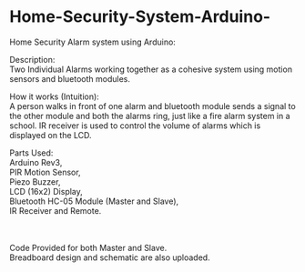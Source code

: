 # Home-Security-System-Arduino-
Home Security Alarm system using Arduino:<br />

Description: <br />
Two Individual Alarms working together as a cohesive system using motion sensors and bluetooth modules. <br />

How it works (Intuition):<br />
A person walks in front of one alarm and bluetooth module sends a signal to the other module and both the alarms ring, just like a
fire alarm system in a school. IR receiver is used to control the volume of alarms which is displayed on the LCD.

Parts Used: <br />
  Arduino Rev3,<br />
  PIR Motion Sensor,<br />
  Piezo Buzzer,<br />
  LCD (16x2) Display,<br />
  Bluetooth HC-05 Module (Master and Slave),<br />
  IR Receiver and Remote. <br />
<br />
<br />

Code Provided for both Master and Slave.<br />
Breadboard design and schematic are also uploaded.<br />
